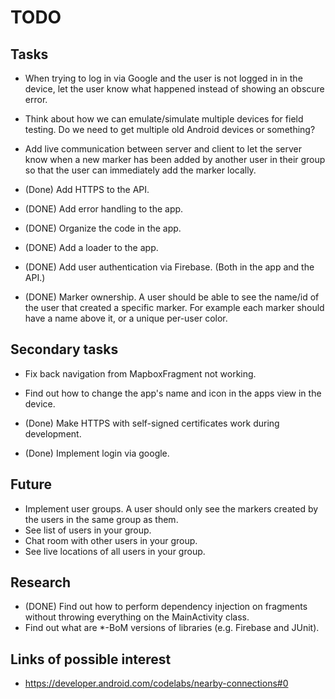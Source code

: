 # TODO

## Tasks

- When trying to log in via Google and the user is not logged in in the device, let the user know
  what happened instead of showing an obscure error.
- Think about how we can emulate/simulate multiple devices for field testing. Do we need to get
  multiple old Android devices or something?
- Add live communication between server and client to let the server know when a new marker has been
  added by another user in their group so that the user can immediately add the marker locally.

- (Done) Add HTTPS to the API.
- (DONE) Add error handling to the app.
- (DONE) Organize the code in the app.
- (DONE) Add a loader to the app.
- (DONE) Add user authentication via Firebase. (Both in the app and the API.)
- (DONE) Marker ownership. A user should be able to see the name/id of the user that
  created a specific marker. For example each marker should have a name above it, or a unique
  per-user color.

## Secondary tasks

- Fix back navigation from MapboxFragment not working.
- Find out how to change the app's name and icon in the apps view in the device.

- (Done) Make HTTPS with self-signed certificates work during development.
- (Done) Implement login via google.

## Future

- Implement user groups. A user should only see the markers created by the users in the same group
  as them.
- See list of users in your group.
- Chat room with other users in your group.
- See live locations of all users in your group.

## Research

- (DONE) Find out how to perform dependency injection on fragments without throwing everything on
  the MainActivity class.
- Find out what are *-BoM versions of libraries (e.g. Firebase and JUnit).

## Links of possible interest

- https://developer.android.com/codelabs/nearby-connections#0
